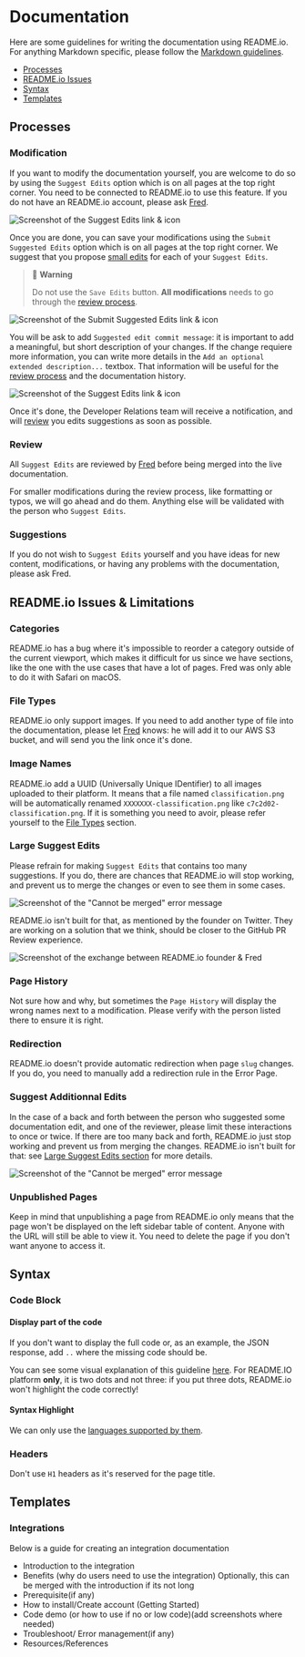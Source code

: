 # Documentation

Here are some guidelines for writing the documentation using README.io. For anything Markdown specific, please follow the [Markdown guidelines](markdown.md).

- [Processes](#processes)
- [README.io Issues](#readmeio-issues--limitations)
- [Syntax](#syntax)
- [Templates](#templates)

## Processes

### Modification

If you want to modify the documentation yourself, you are welcome to do so by using the `Suggest Edits` option which is on all pages at the top right corner. You need to be connected to README.io to use this feature. If you do not have an README.io account, please ask [Fred](https://github.com/fharper).

![Screenshot of the Suggest Edits link & icon](../../img/readmeio-suggest-edits.png)

Once you are done, you can save your modifications using the `Submit Suggested Edits` option which is on all pages at the top right corner. We suggest that you propose [small edits](#large-suggest-edits) for each of your `Suggest Edits`.

> 🚧 **Warning**
>
> Do not use the `Save Edits` button. **All modifications** needs to go through the [review process](#review).

![Screenshot of the Submit Suggested Edits link & icon](../../img/readmeio-submit-suggested-edits.png)

You will be ask to add `Suggested edit commit message`: it is important to add a meaningful, but short description of your changes. If the change requiere more information, you can write more details in the `Add an optional extended description...` textbox. That information will be useful for the [review process](#review) and the documentation history.

![Screenshot of the Suggest Edits link & icon](../../img/readmeio-suggest-edits-message.png)

Once it's done, the Developer Relations team will receive a notification, and will [review](#review) you edits suggestions as soon as possible.

### Review

All `Suggest Edits` are reviewed by [Fred](https://github.com/fharper) before being merged into the live documentation.

For smaller modifications during the review process, like formatting or typos, we will go ahead and do them. Anything else will be validated with the person who `Suggest Edits`.

### Suggestions

If you do not wish to `Suggest Edits` yourself and you have ideas for new content, modifications, or having any problems with the documentation, please ask Fred.

## README.io Issues & Limitations

### Categories

README.io has a bug where it's impossible to reorder a category outside of the current viewport, which makes it difficult for us since we have sections, like the one with the use cases that have a lot of pages. Fred was only able to do it with Safari on macOS.

### File Types

README.io only support images. If you need to add another type of file into the documentation, please let [Fred](https://github.com/fharper) knows: he will add it to our AWS S3 bucket, and will send you the link once it's done.

### Image Names

README.io add a UUID (Universally Unique IDentifier) to all images uploaded to their platform. It means that a file named `classification.png` will be automatically renamed `XXXXXXX-classification.png` like `c7c2d02-classification.png`. If it is something you need to avoir, please refer yourself to the [File Types](#file-types) section.

### Large Suggest Edits

Please refrain for making `Suggest Edits` that contains too many suggestions. If you do, there are chances that README.io will stop working, and prevent us to merge the changes or even to see them in some cases.

![Screenshot of the "Cannot be merged" error message](../../img/cannot-be-merged.png)

README.io isn't built for that, as mentioned by the founder on Twitter. They are working on a solution that we think, should be closer to the GitHub PR Review experience.

![Screenshot of the exchange between README.io founder & Fred](../../img/readmeio-small-changes.png)

### Page History

Not sure how and why, but sometimes the `Page History` will display the wrong names next to a modification. Please verify with the person listed there to ensure it is right.

### Redirection

README.io doesn't provide automatic redirection when page `slug` changes. If you do, you need to manually add a redirection rule in the Error Page.

### Suggest Additionnal Edits

In the case of a back and forth between the person who suggested some documentation edit, and one of the reviewer, please limit these interactions to once or twice. If there are too many back and forth, README.io just stop working and prevent us from merging the changes. README.io isn't built for that: see [Large Suggest Edits section](#large-suggest-edits) for more details.

![Screenshot of the "Cannot be merged" error message](../../img/cannot-be-merged.png)

### Unpublished Pages

Keep in mind that unpublishing a page from README.io only means that the page won't be displayed on the left sidebar table of content. Anyone with the URL will still be able to view it. You need to delete the page if you don't want anyone to access it.

## Syntax

### Code Block

#### Display part of the code

If you don't want to display the full code or, as an example, the JSON response, add `..` where the missing code should be.

You can see some visual explanation of this guideline [here](markdown.md#code-block). For README.IO platform **only**, it is two dots and not three: if you put three dots, README.io won't highlight the code correctly!

#### Syntax Highlight

We can only use the [languages supported by them](https://rdmd.readme.io/docs/code-blocks#language-support).

### Headers

Don't use `H1` headers as it's reserved for the page title.

## Templates

### Integrations

Below is a guide for creating an integration documentation

- Introduction to the integration
- Benefits (why do users need to use the integration) Optionally, this can be merged with the introduction if its not long
- Prerequisite(if any)
- How to install/Create account (Getting Started)
- Code demo (or how to use if no or low code)(add screenshots where needed)
- Troubleshoot/ Error management(if any)
- Resources/References
